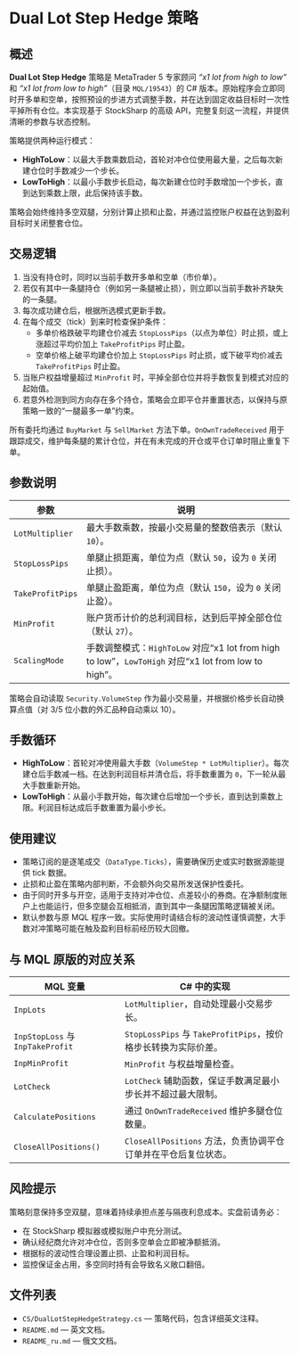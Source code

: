 # Dual Lot Step Hedge 策略

## 概述

**Dual Lot Step Hedge** 策略是 MetaTrader 5 专家顾问 *“x1 lot from high to low”* 和 *“x1 lot from low to high”*（目录 `MQL/19543`）的 C# 版本。原始程序会立即同时开多单和空单，按照预设的步进方式调整手数，并在达到固定收益目标时一次性平掉所有仓位。本实现基于 StockSharp 的高级 API，完整复刻这一流程，并提供清晰的参数与状态控制。

策略提供两种运行模式：

- **HighToLow**：以最大手数乘数启动，首轮对冲仓位使用最大量，之后每次新建仓位时手数减少一个步长。
- **LowToHigh**：以最小手数步长启动，每次新建仓位时手数增加一个步长，直到达到乘数上限，此后保持该手数。

策略会始终维持多空双腿，分别计算止损和止盈，并通过监控账户权益在达到盈利目标时关闭整套仓位。

## 交易逻辑

1. 当没有持仓时，同时以当前手数开多单和空单（市价单）。
2. 若仅有其中一条腿持仓（例如另一条腿被止损），则立即以当前手数补齐缺失的一条腿。
3. 每次成功建仓后，根据所选模式更新手数。
4. 在每个成交（tick）到来时检查保护条件：
   - 多单价格跌破平均建仓价减去 `StopLossPips`（以点为单位）时止损，或上涨超过平均价加上 `TakeProfitPips` 时止盈。
   - 空单价格上破平均建仓价加上 `StopLossPips` 时止损，或下破平均价减去 `TakeProfitPips` 时止盈。
5. 当账户权益增量超过 `MinProfit` 时，平掉全部仓位并将手数恢复到模式对应的起始值。
6. 若意外检测到同方向存在多个持仓，策略会立即平仓并重置状态，以保持与原策略一致的“一腿最多一单”约束。

所有委托均通过 `BuyMarket` 与 `SellMarket` 方法下单。`OnOwnTradeReceived` 用于跟踪成交，维护每条腿的累计仓位，并在有未完成的开仓或平仓订单时阻止重复下单。

## 参数说明

| 参数 | 说明 |
|------|------|
| `LotMultiplier` | 最大手数乘数，按最小交易量的整数倍表示（默认 `10`）。 |
| `StopLossPips` | 单腿止损距离，单位为点（默认 `50`，设为 `0` 关闭止损）。 |
| `TakeProfitPips` | 单腿止盈距离，单位为点（默认 `150`，设为 `0` 关闭止盈）。 |
| `MinProfit` | 账户货币计价的总利润目标，达到后平掉全部仓位（默认 `27`）。 |
| `ScalingMode` | 手数调整模式：`HighToLow` 对应“x1 lot from high to low”，`LowToHigh` 对应“x1 lot from low to high”。 |

策略会自动读取 `Security.VolumeStep` 作为最小交易量，并根据价格步长自动换算点值（对 3/5 位小数的外汇品种自动乘以 10）。

## 手数循环

- **HighToLow**：首轮对冲使用最大手数（`VolumeStep * LotMultiplier`）。每次建仓后手数减一档。在达到利润目标并清仓后，将手数重置为 `0`，下一轮从最大手数重新开始。
- **LowToHigh**：从最小手数开始，每次建仓后增加一个步长，直到达到乘数上限。利润目标达成后手数重置为最小步长。

## 使用建议

- 策略订阅的是逐笔成交（`DataType.Ticks`），需要确保历史或实时数据源能提供 tick 数据。
- 止损和止盈在策略内部判断，不会额外向交易所发送保护性委托。
- 由于同时开多与开空，适用于支持对冲仓位、点差较小的券商。在净额制度账户上也能运行，但多空腿会互相抵消，直到其中一条腿因策略逻辑被关闭。
- 默认参数与原 MQL 程序一致。实际使用时请结合标的波动性谨慎调整，大手数对冲策略可能在触及盈利目标前经历较大回撤。

## 与 MQL 原版的对应关系

| MQL 变量 | C# 中的实现 |
|----------|-------------|
| `InpLots` | `LotMultiplier`，自动处理最小交易步长。 |
| `InpStopLoss` 与 `InpTakeProfit` | `StopLossPips` 与 `TakeProfitPips`，按价格步长转换为实际价差。 |
| `InpMinProfit` | `MinProfit` 与权益增量检查。 |
| `LotCheck` | `LotCheck` 辅助函数，保证手数满足最小步长并不超过最大限制。 |
| `CalculatePositions` | 通过 `OnOwnTradeReceived` 维护多腿仓位数量。 |
| `CloseAllPositions()` | `CloseAllPositions` 方法，负责协调平仓订单并在平仓后复位状态。 |

## 风险提示

策略刻意保持多空双腿，意味着持续承担点差与隔夜利息成本。实盘前请务必：

- 在 StockSharp 模拟器或模拟账户中充分测试。
- 确认经纪商允许对冲仓位，否则多空单会立即被净额抵消。
- 根据标的波动性合理设置止损、止盈和利润目标。
- 监控保证金占用，多空同时持有会导致名义敞口翻倍。

## 文件列表

- `CS/DualLotStepHedgeStrategy.cs` — 策略代码，包含详细英文注释。
- `README.md` — 英文文档。
- `README_ru.md` — 俄文文档。
